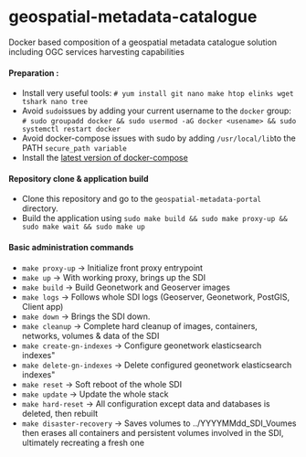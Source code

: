 # geospatial-metadata-catalogue
Docker based composition of a geospatial metadata catalogue solution including OGC services harvesting capabilities

#### Preparation :
* Install very useful tools: `# yum install git nano make htop elinks wget tshark nano tree`
* Avoid `sudo`issues by adding your current username to the `docker` group: `# sudo groupadd docker && sudo usermod -aG docker <usename> && sudo systemctl restart docker`
* Avoid docker-compose issues with sudo by adding `/usr/local/lib`to the PATH `secure_path variable`
* Install the [latest version of docker-compose](https://docs.docker.com/compose/install/)

#### Repository clone & application build
* Clone this repository and go to the `geospatial-metadata-portal` directory.
* Build the application using `sudo make build && sudo make proxy-up && sudo make wait && sudo make up`

#### Basic administration commands
* `make proxy-up` -> Initialize front proxy entrypoint
* `make up` ->  With working proxy, brings up the SDI
* `make build` ->  Build Geonetwork and Geoserver images
* `make logs` ->  Follows whole SDI logs (Geoserver, Geonetwork, PostGIS, Client app)
* `make down` ->  Brings the SDI down. 
* `make cleanup` ->  Complete hard cleanup of images, containers, networks, volumes & data of the SDI
* `make create-gn-indexes` -> Configure geonetwork elasticsearch indexes"
* `make delete-gn-indexes` -> Delete configured geonetwork elasticsearch indexes"
* `make reset` ->  Soft reboot of the whole SDI
* `make update` ->  Update the whole stack
* `make hard-reset` ->  All configuration except data and databases is deleted, then rebuilt
* `make disaster-recovery` -> Saves volumes to ../YYYYMMdd_SDI_Voumes then erases all containers and persistent volumes involved in the SDI, ultimately recreating a fresh one